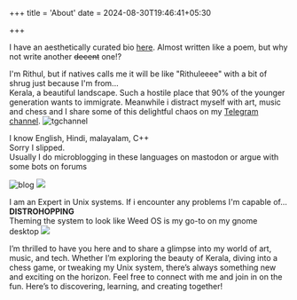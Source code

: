 +++
title = 'About'
date = 2024-08-30T19:46:41+05:30

+++

I have an aesthetically curated bio [here](https://text.tchncs.de/czars-blogs/about-me).
Almost written like a poem, but why not write another ~~decent~~ one!?

I'm Rithul, but if natives calls me it will be like "Rithuleeee" with a bit of shrug just because I'm from...  
Kerala, a beautiful landscape. Such a hostile place that 90% of the younger generation wants to immigrate. Meanwhile i distract myself with art, music and chess and I share some of this delightful chaos on my [Telegram channel](https://t.me/s/mitigatehere).
![tgchannel](/images/scrcpy.svg)

I know English, Hindi, malayalam, C++  
Sorry I slipped.  
Usually I do microblogging in these languages on mastodon or argue with some bots on forums

![blog](/images/12-32.png)    ![](/images/10-52.png)  


I am an Expert in Unix systems. If i encounter any problems I'm capable of... **DISTROHOPPING**  
Theming the system to look like Weed OS is my go-to on my gnome desktop
![](https://lemmy.dbzer0.com/pictrs/image/7a217733-a1b5-4902-b676-6d673bf9ec5a.jpeg?format=webp)

I’m thrilled to have you here and to share a glimpse into my world of art, music, and tech. Whether I’m exploring the beauty of Kerala, diving into a chess game, or tweaking my Unix system, there’s always something new and exciting on the horizon. Feel free to connect with me and join in on the fun. Here’s to discovering, learning, and creating together!


